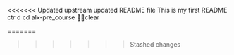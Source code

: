 <<<<<<< Updated upstream
updated README file This is my first README
ctr d
cd alx-pre_course
clear

=======
>>>>>>> Stashed changes
